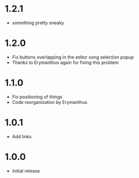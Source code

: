 # 1.2.1
- something pretty sneaky

# 1.2.0
- Fix buttons overlapping in the editor song selection popup
- Thanks to Erymanthus again for fixing this problem

# 1.1.0
- Fix positioning of things
- Code reorganization by Erymanthus

# 1.0.1
- Add links

# 1.0.0
- Initial release
